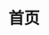 ---
home: true
title: 首页
heroImage: /imgs/logo.jpeg
actions:
  - text: 页面
    link: /page/
    type: secondary
  - text: 组件 →
    link: /component/
    type: primary
---